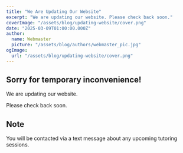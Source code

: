 ```yaml
---
title: "We Are Updating Our Website"
excerpt: "We are updating our website. Please check back soon."
coverImage: "/assets/blog/updating-website/cover.png"
date: "2025-03-09T01:00:00.000Z"
author:
  name: Webmaster
  picture: "/assets/blog/authors/webmaster_pic.jpg"
ogImage:
  url: "/assets/blog/updating-website/cover.png"
---
```


## Sorry for temporary inconvenience!
We are updating our website.

Please check back soon.

## Note

You will be contacted via a text message about any upcoming tutoring sessions.